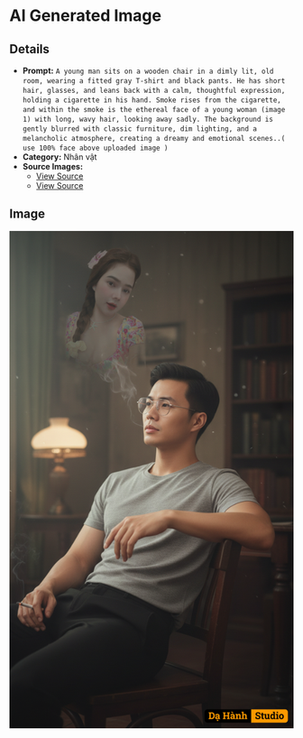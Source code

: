 # AI Generated Image

## Details
- **Prompt:** `A young man sits on a wooden chair in a dimly lit, old room, wearing a fitted gray T-shirt and black pants. He has short hair, glasses, and leans back with a calm, thoughtful expression, holding a cigarette in his hand. Smoke rises from the cigarette, and within the smoke is the ethereal face of a young woman (image 1) with long, wavy hair, looking away sadly. The background is gently blurred with classic furniture, dim lighting, and a melancholic atmosphere, creating a dreamy and emotional scenes..( use 100% face above uploaded image )`
- **Category:** Nhân vật
- **Source Images:**
  - [View Source](https://raw.githubusercontent.com/lenzcomvth/ImageLibrary/main/Male.png)
  - [View Source](https://raw.githubusercontent.com/lenzcomvth/ImageLibrary/main/Female.png)

## Image
![AI Generated Image](./image-2025-10-12T13-52-58-486Z-0pfuc.png)